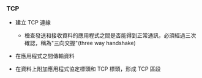 ### TCP

- 建立 TCP 連線

  - 檢查發送和接收資料的應用程式之間是否能得到正常通訊，必須經過三次確認，稱為"三向交握"(three way handshake)

- 在應用程式之間傳輸資料
- 在資料上附加應用程式協定標頭和 TCP 標頭，形成 TCP 區段
